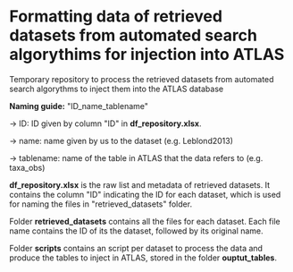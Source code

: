 # Formatting data of retrieved datasets from automated search algorythims for injection into ATLAS

Temporary repository to process the retrieved datasets from automated search algorythms to inject them into the ATLAS database

**Naming guide:**  "ID_name_tablename"

-> ID: ID given by column "ID" in **df_repository.xlsx**.

-> name: name given by us to the dataset (e.g. Leblond2013)

-> tablename: name of the table in ATLAS that the data refers to (e.g. taxa_obs)


**df_repository.xlsx** is the raw list and metadata of retrieved datasets. It contains the column "ID" indicating the ID for each dataset, which is used for naming the files in "retrieved_datasets" folder.

Folder **retrieved_datasets** contains all the files for each dataset. Each file name contains the ID of its the dataset, followed by its original name.

Folder **scripts** contains an script per dataset to process the data and produce the tables to inject in ATLAS, stored in the folder **ouptut_tables**.

